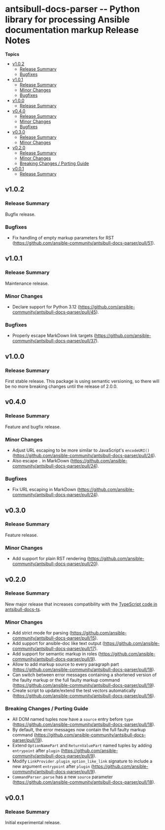 # antsibull\-docs\-parser \-\- Python library for processing Ansible documentation markup Release Notes

**Topics**

- <a href="#v1-0-2">v1\.0\.2</a>
    - <a href="#release-summary">Release Summary</a>
    - <a href="#bugfixes">Bugfixes</a>
- <a href="#v1-0-1">v1\.0\.1</a>
    - <a href="#release-summary-1">Release Summary</a>
    - <a href="#minor-changes">Minor Changes</a>
    - <a href="#bugfixes-1">Bugfixes</a>
- <a href="#v1-0-0">v1\.0\.0</a>
    - <a href="#release-summary-2">Release Summary</a>
- <a href="#v0-4-0">v0\.4\.0</a>
    - <a href="#release-summary-3">Release Summary</a>
    - <a href="#minor-changes-1">Minor Changes</a>
    - <a href="#bugfixes-2">Bugfixes</a>
- <a href="#v0-3-0">v0\.3\.0</a>
    - <a href="#release-summary-4">Release Summary</a>
    - <a href="#minor-changes-2">Minor Changes</a>
- <a href="#v0-2-0">v0\.2\.0</a>
    - <a href="#release-summary-5">Release Summary</a>
    - <a href="#minor-changes-3">Minor Changes</a>
    - <a href="#breaking-changes--porting-guide">Breaking Changes / Porting Guide</a>
- <a href="#v0-0-1">v0\.0\.1</a>
    - <a href="#release-summary-6">Release Summary</a>

<a id="v1-0-2"></a>
## v1\.0\.2

<a id="release-summary"></a>
### Release Summary

Bugfix release\.

<a id="bugfixes"></a>
### Bugfixes

* Fix handling of empty markup parameters for RST \([https\://github\.com/ansible\-community/antsibull\-docs\-parser/pull/51](https\://github\.com/ansible\-community/antsibull\-docs\-parser/pull/51)\)\.

<a id="v1-0-1"></a>
## v1\.0\.1

<a id="release-summary-1"></a>
### Release Summary

Maintenance release\.

<a id="minor-changes"></a>
### Minor Changes

* Declare support for Python 3\.12 \([https\://github\.com/ansible\-community/antsibull\-docs\-parser/pull/45](https\://github\.com/ansible\-community/antsibull\-docs\-parser/pull/45)\)\.

<a id="bugfixes-1"></a>
### Bugfixes

* Properly escape MarkDown link targets \([https\://github\.com/ansible\-community/antsibull\-docs\-parser/pull/37](https\://github\.com/ansible\-community/antsibull\-docs\-parser/pull/37)\)\.

<a id="v1-0-0"></a>
## v1\.0\.0

<a id="release-summary-2"></a>
### Release Summary

First stable release\. This package is using semantic versioning\, so there will be no more breaking changes until the release of 2\.0\.0\.

<a id="v0-4-0"></a>
## v0\.4\.0

<a id="release-summary-3"></a>
### Release Summary

Feature and bugfix release\.

<a id="minor-changes-1"></a>
### Minor Changes

* Adjust URL escaping to be more similar to JavaScript\'s <code>encodeURI\(\)</code> \([https\://github\.com/ansible\-community/antsibull\-docs\-parser/pull/24](https\://github\.com/ansible\-community/antsibull\-docs\-parser/pull/24)\)\.
* Also escape <code>\.</code> in MarkDown \([https\://github\.com/ansible\-community/antsibull\-docs\-parser/pull/24](https\://github\.com/ansible\-community/antsibull\-docs\-parser/pull/24)\)\.

<a id="bugfixes-2"></a>
### Bugfixes

* Fix URL escaping in MarkDown \([https\://github\.com/ansible\-community/antsibull\-docs\-parser/pull/24](https\://github\.com/ansible\-community/antsibull\-docs\-parser/pull/24)\)\.

<a id="v0-3-0"></a>
## v0\.3\.0

<a id="release-summary-4"></a>
### Release Summary

Feature release\.

<a id="minor-changes-2"></a>
### Minor Changes

* Add support for plain RST rendering \([https\://github\.com/ansible\-community/antsibull\-docs\-parser/pull/20](https\://github\.com/ansible\-community/antsibull\-docs\-parser/pull/20)\)\.

<a id="v0-2-0"></a>
## v0\.2\.0

<a id="release-summary-5"></a>
### Release Summary

New major release that increases compatibility with the [TypeScript code in antsibull\-docs\-ts](https\://github\.com/ansible\-community/antsibull\-docs\-ts)\.

<a id="minor-changes-3"></a>
### Minor Changes

* Add strict mode for parsing \([https\://github\.com/ansible\-community/antsibull\-docs\-parser/pull/15](https\://github\.com/ansible\-community/antsibull\-docs\-parser/pull/15)\)\.
* Add support for ansible\-doc like text output \([https\://github\.com/ansible\-community/antsibull\-docs\-parser/pull/17](https\://github\.com/ansible\-community/antsibull\-docs\-parser/pull/17)\)\.
* Add support for semantic markup in roles \([https\://github\.com/ansible\-community/antsibull\-docs\-parser/pull/9](https\://github\.com/ansible\-community/antsibull\-docs\-parser/pull/9)\)\.
* Allow to add markup source to every paragraph part \([https\://github\.com/ansible\-community/antsibull\-docs\-parser/pull/18](https\://github\.com/ansible\-community/antsibull\-docs\-parser/pull/18)\)\.
* Can switch between error messages containing a shortened version of the faulty markup or the full faulty markup command \([https\://github\.com/ansible\-community/antsibull\-docs\-parser/pull/19](https\://github\.com/ansible\-community/antsibull\-docs\-parser/pull/19)\)\.
* Create script to update/extend the test vectors automatically \([https\://github\.com/ansible\-community/antsibull\-docs\-parser/pull/16](https\://github\.com/ansible\-community/antsibull\-docs\-parser/pull/16)\)\.

<a id="breaking-changes--porting-guide"></a>
### Breaking Changes / Porting Guide

* All DOM named tuples now have a <code>source</code> entry before <code>type</code> \([https\://github\.com/ansible\-community/antsibull\-docs\-parser/pull/18](https\://github\.com/ansible\-community/antsibull\-docs\-parser/pull/18)\)\.
* By default\, the error messages now contain the full faulty markup command \([https\://github\.com/ansible\-community/antsibull\-docs\-parser/pull/19](https\://github\.com/ansible\-community/antsibull\-docs\-parser/pull/19)\)\.
* Extend <code>OptionNamePart</code> and <code>ReturnValuePart</code> named tuples by adding <code>entrypoint</code> after <code>plugin</code> \([https\://github\.com/ansible\-community/antsibull\-docs\-parser/pull/9](https\://github\.com/ansible\-community/antsibull\-docs\-parser/pull/9)\)\.
* Modify <code>LinkProvider\.plugin\_option\_like\_link</code> signature to include a new argument <code>entrypoint</code> after <code>plugin</code> \([https\://github\.com/ansible\-community/antsibull\-docs\-parser/pull/9](https\://github\.com/ansible\-community/antsibull\-docs\-parser/pull/9)\)\.
* <code>CommandParser\.parse</code> has a new <code>source</code> parameter \([https\://github\.com/ansible\-community/antsibull\-docs\-parser/pull/18](https\://github\.com/ansible\-community/antsibull\-docs\-parser/pull/18)\)\.

<a id="v0-0-1"></a>
## v0\.0\.1

<a id="release-summary-6"></a>
### Release Summary

Initial experimental release\.
